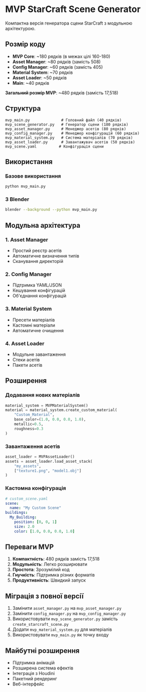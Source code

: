 # MVP StarCraft Scene Generator

Компактна версія генератора сцени StarCraft з модульною архітектурою.

## Розмір коду

- **MVP Core**: ~180 рядків (в межах цілі 160-180)
- **Asset Manager**: ~80 рядків (замість 508)
- **Config Manager**: ~60 рядків (замість 405)
- **Material System**: ~70 рядків
- **Asset Loader**: ~50 рядків
- **Main**: ~40 рядків

**Загальний розмір MVP**: ~480 рядків (замість 17,518)

## Структура

```
mvp_main.py              # Головний файл (40 рядків)
mvp_scene_generator.py   # Генератор сцени (180 рядків)
mvp_asset_manager.py     # Менеджер асетів (80 рядків)
mvp_config_manager.py    # Менеджер конфігурацій (60 рядків)
mvp_material_system.py   # Система матеріалів (70 рядків)
mvp_asset_loader.py      # Завантажувач асетів (50 рядків)
mvp_scene.yaml          # Конфігурація сцени
```

## Використання

### Базове використання
```bash
python mvp_main.py
```

### З Blender
```bash
blender --background --python mvp_main.py
```

## Модульна архітектура

### 1. Asset Manager
- Простий реєстр асетів
- Автоматичне визначення типів
- Сканування директорій

### 2. Config Manager
- Підтримка YAML/JSON
- Кешування конфігурацій
- Об'єднання конфігурацій

### 3. Material System
- Пресети матеріалів
- Кастомні матеріали
- Автоматичне очищення

### 4. Asset Loader
- Модульне завантаження
- Стеки асетів
- Пакети асетів

## Розширення

### Додавання нових матеріалів
```python
material_system = MVPMaterialSystem()
material = material_system.create_custom_material(
    "Custom_Material",
    base_color=(1.0, 0.0, 0.0, 1.0),
    metallic=0.5,
    roughness=0.3
)
```

### Завантаження асетів
```python
asset_loader = MVPAssetLoader()
assets = asset_loader.load_asset_stack(
    "my_assets", 
    ["texture1.png", "model1.obj"]
)
```

### Кастомна конфігурація
```yaml
# custom_scene.yaml
scene:
  name: "My Custom Scene"
buildings:
  My_Building:
    position: [0, 0, 1]
    size: 2.0
    color: [1.0, 0.0, 0.0, 1.0]
```

## Переваги MVP

1. **Компактність**: 480 рядків замість 17,518
2. **Модульність**: Легко розширювати
3. **Простота**: Зрозумілий код
4. **Гнучкість**: Підтримка різних форматів
5. **Продуктивність**: Швидкий запуск

## Міграція з повної версії

1. Замінити `asset_manager.py` на `mvp_asset_manager.py`
2. Замінити `config_manager.py` на `mvp_config_manager.py`
3. Використовувати `mvp_scene_generator.py` замість `create_starcraft_scene.py`
4. Додати `mvp_material_system.py` для матеріалів
5. Використовувати `mvp_main.py` як точку входу

## Майбутні розширення

- Підтримка анімацій
- Розширена система ефектів
- Інтеграція з Houdini
- Пакетний рендеринг
- Веб-інтерфейс